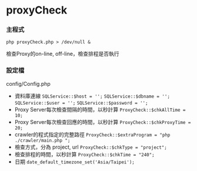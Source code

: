 proxyCheck
==========

### 主程式
`php proxyCheck.php > /dev/null &`

檢查Proxy的on-line, off-line，檢查排程是否執行

### 設定檔
config/Config.php
* 資料庫連線 
`SQLService::$host = '';`
`SQLService::$dbname = '';` 
`SQLService::$user = '';` 
`SQLService::$password = '';`
* Proxy Server每次檢查間隔的時間，以秒計算
`ProxyCheck::$chkAllTime = 10;`
* Proxy Server每次檢查回應的時間，以秒計算
`ProxyCheck::$chkProxyTime = 20;`
* crawler的程式指定的完整路徑
`ProxyCheck::$extraProgram = "php ./crawler/main.php ";`
* 檢查方式，分為 project, url
`ProxyCheck::$chkType = "project";`
* 檢查排程的時間，以秒計算
`ProxyCheck::$chkTime = "240";`
* 日期
`date_default_timezone_set('Asia/Taipei');`



 

 
